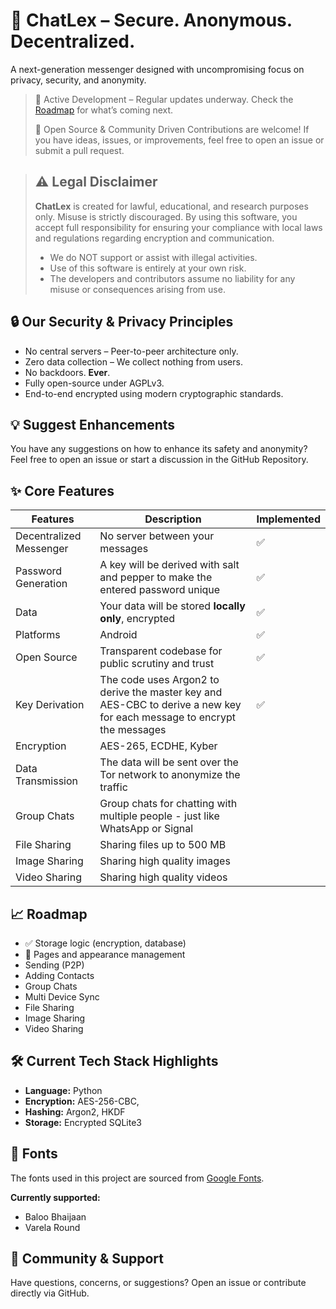 <!-- trunk-ignore-all(markdownlint/MD026) -->

# 🔐 ChatLex – Secure. Anonymous. Decentralized.

A next-generation messenger designed with uncompromising focus on privacy, security, and anonymity.

> 🚧 Active Development – Regular updates underway. Check the
> [Roadmap](#-roadmap)
> for what’s coming next.
>
> 🤝 Open Source & Community Driven
> Contributions are welcome! If you have ideas, issues, or improvements, feel free to open an issue or submit a pull request.

> ## ⚠️ Legal Disclaimer
>
> **ChatLex** is created for lawful, educational, and research purposes only. Misuse is strictly discouraged.
> By using this software, you accept full responsibility for ensuring your compliance with local
> laws and regulations regarding encryption and communication.
>
> - We do NOT support or assist with illegal activities.
> - Use of this software is entirely at your own risk.
> - The developers and contributors assume no liability for any misuse or consequences arising from use.

## 🔒 Our Security & Privacy Principles

- No central servers – Peer-to-peer architecture only.
- Zero data collection – We collect nothing from users.
- No backdoors. **Ever**.
- Fully open-source under AGPLv3.
- End-to-end encrypted using modern cryptographic standards.

## 💡 Suggest Enhancements

You have any suggestions on how to enhance its safety and anonymity?
Feel free to open an issue or start a discussion in the GitHub Repository.

## ✨ Core Features

| Features                | Description                                                                                                            | Implemented |
| ----------------------- | ---------------------------------------------------------------------------------------------------------------------- | ----------- |
| Decentralized Messenger | No server between your messages                                                                                        | ✅          |
| Password Generation     | A key will be derived with salt and pepper to make the entered password unique                                         | ✅          |
| Data                    | Your data will be stored **locally only**, encrypted                                                                   | ✅          |
| Platforms               | Android                                                                                                                | ✅          |
| Open Source             | Transparent codebase for public scrutiny and trust                                                                     | ✅          |
| Key Derivation          | The code uses Argon2 to derive the master key and AES-CBC to derive a new key for each message to encrypt the messages | ✅          |
| Encryption              | AES-265, ECDHE, Kyber                                                                                                  |             |
| Data Transmission       | The data will be sent over the Tor network to anonymize the traffic                                                    |             |
| Group Chats             | Group chats for chatting with multiple people - just like WhatsApp or Signal                                           |             |
| File Sharing            | Sharing files up to 500 MB                                                                                             |             |
| Image Sharing           | Sharing high quality images                                                                                            |             |
| Video Sharing           | Sharing high quality videos                                                                                            |             |

## 📈 Roadmap

- ✅ Storage logic (encryption, database)
- 🚧 Pages and appearance management
- Sending (P2P)
- Adding Contacts
- Group Chats
- Multi Device Sync
- File Sharing
- Image Sharing
- Video Sharing

## 🛠 Current Tech Stack Highlights

- **Language:** Python
- **Encryption:** AES-256-CBC,
- **Hashing:** Argon2, HKDF
- **Storage:** Encrypted SQLite3

## 🧾 Fonts

The fonts used in this project are sourced from [Google Fonts](https://fonts.google.com/).

**Currently supported:**

- Baloo Bhaijaan
- Varela Round

## 💬 Community & Support

Have questions, concerns, or suggestions?
Open an issue or contribute directly via GitHub.
